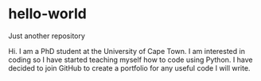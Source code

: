 # hello-world
Just another repository

Hi. I am a PhD student at the University of Cape Town. 
I am interested in coding so I have started teaching myself how to code using Python. 
I have decided to join GitHub to create a portfolio for any useful code I will write.
